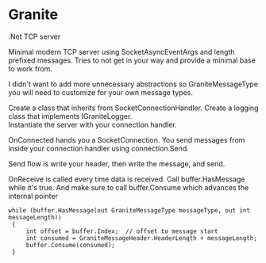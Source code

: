 # Granite
 .Net TCP server
 
 Minimal modern TCP server using SocketAsyncEventArgs and length prefixed messages. Tries to not get in your way and provide a minimal base to work from. 
 
 I didn't want to add more unnecessary abstractions so GraniteMessageType you will need to customize for your own message types.
 
 Create a class that inherits from SocketConnectionHandler.  Create a logging class that implements IGraniteLogger.  
 Instantiate the server with your connection handler.
 
 OnConnected hands you a SocketConnection.  You send messages from inside your connection handler using connection.Send.
 
 Send flow is write your header, then write the message, and send.
 
 OnReceive is called every time data is received. Call buffer.HasMessage while it's true. And make sure to call buffer.Consume which advances the internal pointer
 
 ```
 while (buffer.HasMessage(out GraniteMessageType messageType, out int messageLength))
  {
      int offset = buffer.Index;  // offset to message start
      int consumed = GraniteMessageHeader.HeaderLength + messageLength;
      buffer.Consume(consumed);
  }

 ```
 
 
